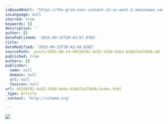 ```yaml
---
isBasedOnUrl: 'https://the-grid-user-content.s3-us-west-2.amazonaws.com/b861aa6a-2f9c-413e-b6a1-6b4eec6f1449.jpg'
inLanguage: null
starred: true
keywords: []
description: ''
author: []
datePublished: '2015-09-15T20:43:57.878Z'
title: ''
dateModified: '2015-09-15T20:42:49.838Z'
sourcePath: _posts/2015-08-14-49156f81-4c62-41b8-beba-b18a72e23b4b.md
published: true
authors: []
publisher:
  name: null
  domain: null
  url: null
  favicon: null
url: 49156f81-4c62-41b8-beba-b18a72e23b4b/index.html
_type: Article
_context: 'http://schema.org'

---
```

![](https://the-grid-user-content.s3-us-west-2.amazonaws.com/b861aa6a-2f9c-413e-b6a1-6b4eec6f1449.jpg)